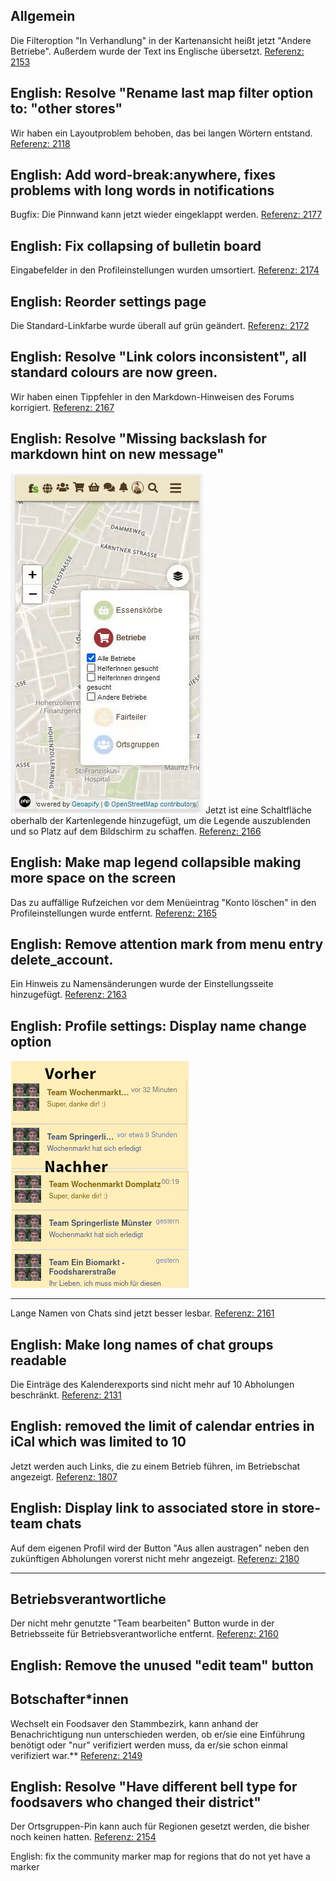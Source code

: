 ## Allgemein
Die Filteroption "In Verhandlung" in der Kartenansicht heißt jetzt "Andere Betriebe". Außerdem wurde der Text ins Englische übersetzt.
[Referenz: 2153](https://gitlab.com/foodsharing-dev/foodsharing/-/merge_requests/2153)

English: Resolve "Rename last map filter option to: "other stores"
---
Wir haben ein Layoutproblem behoben, das bei langen Wörtern entstand.
[Referenz: 2118](https://gitlab.com/foodsharing-dev/foodsharing/-/merge_requests/2118)

English: Add word-break:anywhere, fixes problems with long words in notifications
---
Bugfix: Die Pinnwand kann jetzt wieder eingeklappt werden.
[Referenz: 2177](https://gitlab.com/foodsharing-dev/foodsharing/-/merge_requests/2177)

English: Fix collapsing of bulletin board
---
Eingabefelder in den Profileinstellungen wurden umsortiert.
[Referenz: 2174](https://gitlab.com/foodsharing-dev/foodsharing/-/merge_requests/2174)

English: Reorder settings page
---
Die Standard-Linkfarbe wurde überall auf grün geändert.
[Referenz: 2172](https://gitlab.com/foodsharing-dev/foodsharing/-/merge_requests/2172)

English: Resolve "Link colors inconsistent", all standard colours are now green.
---
Wir haben einen Tippfehler in den Markdown-Hinweisen des Forums korrigiert.
[Referenz: 2167](https://gitlab.com/foodsharing-dev/foodsharing/-/merge_requests/2167)

English: Resolve "Missing backslash for markdown hint on new message"
---
![](./img/releasenotes/2022-05/FS_Mobile_Map_colapse_legend.gif#right-clear)
Jetzt ist eine Schaltfläche oberhalb der Kartenlegende hinzugefügt, um die Legende auszublenden und so Platz auf dem Bildschirm zu schaffen.
[Referenz: 2166](https://gitlab.com/foodsharing-dev/foodsharing/-/merge_requests/2166)

English: Make map legend collapsible making more space on the screen
---

Das zu auffällige Rufzeichen vor dem Menüeintrag "Konto löschen" in den Profileinstellungen wurde entfernt.
[Referenz: 2165](https://gitlab.com/foodsharing-dev/foodsharing/-/merge_requests/2165)

English: Remove attention mark from menu entry delete_account.
---
Ein Hinweis zu Namensänderungen wurde der Einstellungsseite hinzugefügt.
[Referenz: 2163](https://gitlab.com/foodsharing-dev/foodsharing/-/merge_requests/2163)

English: Profile settings: Display name change option
---
![](./img/releasenotes/2022-05/make_chat_names_readable.png#right-left)

---
Lange Namen von Chats sind jetzt besser lesbar.
[Referenz: 2161](https://gitlab.com/foodsharing-dev/foodsharing/-/merge_requests/2161)

English: Make long names of chat groups readable
---
Die Einträge des Kalenderexports sind nicht mehr auf 10 Abholungen beschränkt.
[Referenz: 2131](https://gitlab.com/foodsharing-dev/foodsharing/-/merge_requests/2131)

English: removed the limit of calendar entries in iCal which was limited to 10
---
Jetzt werden auch Links, die zu einem Betrieb führen, im Betriebschat angezeigt.
[Referenz: 1807](https://gitlab.com/foodsharing-dev/foodsharing/-/merge_requests/1807)

English: Display link to associated store in store-team chats
---
Auf dem eigenen Profil wird der Button "Aus allen austragen" neben den zukünftigen Abholungen vorerst nicht mehr angezeigt.
[Referenz: 2180](https://gitlab.com/foodsharing-dev/foodsharing/-/merge_requests/2180)

---


## Betriebsverantwortliche
Der nicht mehr genutzte "Team bearbeiten" Button wurde in der Betriebsseite für Betriebsverantworliche entfernt.
[Referenz: 2160](https://gitlab.com/foodsharing-dev/foodsharing/-/merge_requests/2160)

English: Remove the unused "edit team" button
---


## Botschafter\*innen
Wechselt ein Foodsaver den Stammbezirk, kann anhand der Benachrichtigung nun unterschieden werden, ob er/sie eine Einführung benötigt oder "nur" verifiziert werden muss, da er/sie schon einmal verifiziert war.**
[Referenz: 2149](https://gitlab.com/foodsharing-dev/foodsharing/-/merge_requests/2149)

English: Resolve "Have different bell type for foodsavers who changed their district"
---
Der Ortsgruppen-Pin kann auch für Regionen gesetzt werden, die bisher noch keinen hatten.
[Referenz: 2154](https://gitlab.com/foodsharing-dev/foodsharing/-/merge_requests/2154)

English: fix the community marker map for regions that do not yet have a marker
